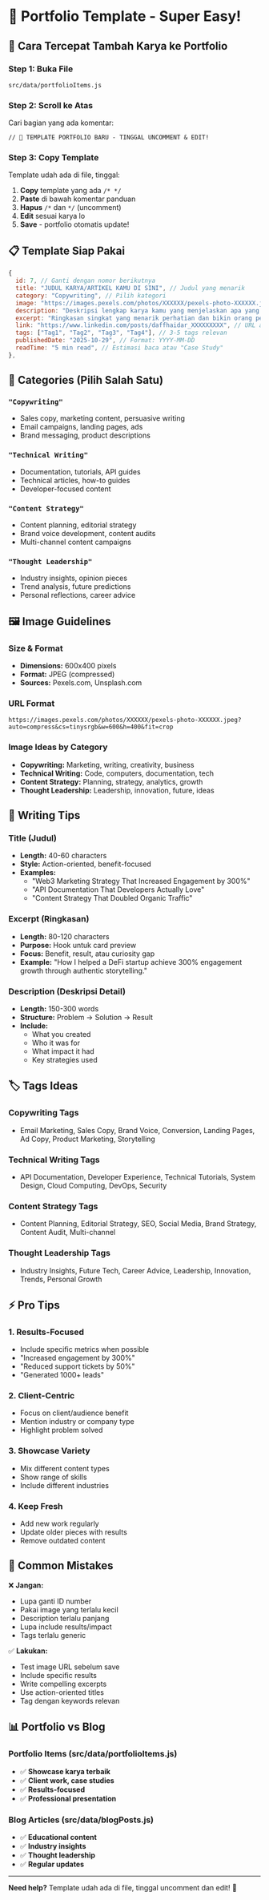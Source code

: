 # 📁 Portfolio Template - Super Easy!

## 🚀 Cara Tercepat Tambah Karya ke Portfolio

### Step 1: Buka File

```
src/data/portfolioItems.js
```

### Step 2: Scroll ke Atas

Cari bagian yang ada komentar:

```
// 🚀 TEMPLATE PORTFOLIO BARU - TINGGAL UNCOMMENT & EDIT!
```

### Step 3: Copy Template

Template udah ada di file, tinggal:

1. **Copy** template yang ada `/* */`
2. **Paste** di bawah komentar panduan
3. **Hapus** `/*` dan `*/` (uncomment)
4. **Edit** sesuai karya lo
5. **Save** - portfolio otomatis update!

## 📋 Template Siap Pakai

```javascript
{
  id: 7, // Ganti dengan nomor berikutnya
  title: "JUDUL KARYA/ARTIKEL KAMU DI SINI", // Judul yang menarik
  category: "Copywriting", // Pilih kategori
  image: "https://images.pexels.com/photos/XXXXXX/pexels-photo-XXXXXX.jpeg?auto=compress&cs=tinysrgb&w=600&h=400&fit=crop", // Gambar 600x400
  description: "Deskripsi lengkap karya kamu yang menjelaskan apa yang kamu buat, untuk siapa, dan impact-nya. Ini yang akan muncul di modal popup ketika diklik.", // Deskripsi detail
  excerpt: "Ringkasan singkat yang menarik perhatian dan bikin orang penasaran untuk klik 'Read More'...", // Ringkasan untuk card
  link: "https://www.linkedin.com/posts/daffhaidar_XXXXXXXXX", // URL artikel lengkap
  tags: ["Tag1", "Tag2", "Tag3", "Tag4"], // 3-5 tags relevan
  publishedDate: "2025-10-29", // Format: YYYY-MM-DD
  readTime: "5 min read", // Estimasi baca atau "Case Study"
},
```

## 🎯 Categories (Pilih Salah Satu)

### `"Copywriting"`

- Sales copy, marketing content, persuasive writing
- Email campaigns, landing pages, ads
- Brand messaging, product descriptions

### `"Technical Writing"`

- Documentation, tutorials, API guides
- Technical articles, how-to guides
- Developer-focused content

### `"Content Strategy"`

- Content planning, editorial strategy
- Brand voice development, content audits
- Multi-channel content campaigns

### `"Thought Leadership"`

- Industry insights, opinion pieces
- Trend analysis, future predictions
- Personal reflections, career advice

## 🖼️ Image Guidelines

### Size & Format

- **Dimensions:** 600x400 pixels
- **Format:** JPEG (compressed)
- **Sources:** Pexels.com, Unsplash.com

### URL Format

```
https://images.pexels.com/photos/XXXXXX/pexels-photo-XXXXXX.jpeg?auto=compress&cs=tinysrgb&w=600&h=400&fit=crop
```

### Image Ideas by Category

- **Copywriting:** Marketing, writing, creativity, business
- **Technical Writing:** Code, computers, documentation, tech
- **Content Strategy:** Planning, strategy, analytics, growth
- **Thought Leadership:** Leadership, innovation, future, ideas

## 📝 Writing Tips

### Title (Judul)

- **Length:** 40-60 characters
- **Style:** Action-oriented, benefit-focused
- **Examples:**
  - "Web3 Marketing Strategy That Increased Engagement by 300%"
  - "API Documentation That Developers Actually Love"
  - "Content Strategy That Doubled Organic Traffic"

### Excerpt (Ringkasan)

- **Length:** 80-120 characters
- **Purpose:** Hook untuk card preview
- **Focus:** Benefit, result, atau curiosity gap
- **Example:** "How I helped a DeFi startup achieve 300% engagement growth through authentic storytelling."

### Description (Deskripsi Detail)

- **Length:** 150-300 words
- **Structure:** Problem → Solution → Result
- **Include:**
  - What you created
  - Who it was for
  - What impact it had
  - Key strategies used

## 🏷️ Tags Ideas

### Copywriting Tags

- Email Marketing, Sales Copy, Brand Voice, Conversion, Landing Pages, Ad Copy, Product Marketing, Storytelling

### Technical Writing Tags

- API Documentation, Developer Experience, Technical Tutorials, System Design, Cloud Computing, DevOps, Security

### Content Strategy Tags

- Content Planning, Editorial Strategy, SEO, Social Media, Brand Strategy, Content Audit, Multi-channel

### Thought Leadership Tags

- Industry Insights, Future Tech, Career Advice, Leadership, Innovation, Trends, Personal Growth

## ⚡ Pro Tips

### 1. Results-Focused

- Include specific metrics when possible
- "Increased engagement by 300%"
- "Reduced support tickets by 50%"
- "Generated 1000+ leads"

### 2. Client-Centric

- Focus on client/audience benefit
- Mention industry or company type
- Highlight problem solved

### 3. Showcase Variety

- Mix different content types
- Show range of skills
- Include different industries

### 4. Keep Fresh

- Add new work regularly
- Update older pieces with results
- Remove outdated content

## 🚨 Common Mistakes

❌ **Jangan:**

- Lupa ganti ID number
- Pakai image yang terlalu kecil
- Description terlalu panjang
- Lupa include results/impact
- Tags terlalu generic

✅ **Lakukan:**

- Test image URL sebelum save
- Include specific results
- Write compelling excerpts
- Use action-oriented titles
- Tag dengan keywords relevan

## 📊 Portfolio vs Blog

### Portfolio Items (src/data/portfolioItems.js)

- ✅ **Showcase karya terbaik**
- ✅ **Client work, case studies**
- ✅ **Results-focused**
- ✅ **Professional presentation**

### Blog Articles (src/data/blogPosts.js)

- ✅ **Educational content**
- ✅ **Industry insights**
- ✅ **Thought leadership**
- ✅ **Regular updates**

---

**Need help?** Template udah ada di file, tinggal uncomment dan edit! 🚀
